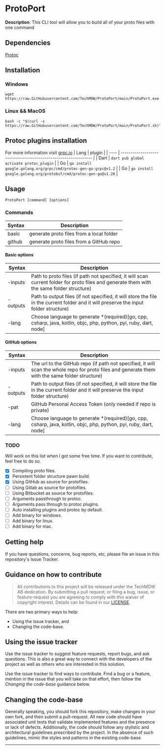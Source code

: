 # ProtoPort

**Description**: This CLI tool will allow you to build all of your proto files with one command

## Dependencies

[Protoc](https://developers.google.com/protocol-buffers/docs/downloads)

## Installation

### Windows

```
wget https://raw.GitHubusercontent.com/TechMDW/ProtoPort/main/ProtoPort.exe
```

### Linux && MacOS

```
bash -c "$(curl -s https://raw.GitHubusercontent.com/TechMDW/ProtoPort/main/ProtoPort.sh)"
```

## Protoc plugins installation

For more information visit [grpc.io](https://grpc.io/)
| Lang | plugin |
| ---- | --------------------------------------------------------------- |
| Dart | `dart pub global activate protoc_plugin` |
| Go | `go install google.golang.org/grpc/cmd/protoc-gen-go-grpc@v1.2` |
| Go | `go install google.golang.org/protobuf/cmd/protoc-gen-go@v1.28` |

## Usage

```
ProtoPort [command] [options]
```

### Commands

| Syntax | Description                              |
| ------ | ---------------------------------------- |
| basic  | generate proto files from a local folder |
| github | generate proto files from a GitHub repo  |

#### Basic options

| Syntax   | Description                                                                                                                               |
| -------- | ----------------------------------------------------------------------------------------------------------------------------------------- |
| -inputs  | Path to proto files (if path not specified, it will scan current folder for proto files and generate them with the same folder structure) |
| -outputs | Path to output files (if not specified, it will store the file in the current folder and it will preserve the input folder structure)     |
| -lang    | Choose language to generate \*(required)[go, cpp, csharp, java, kotlin, objc, php, python, pyi, ruby, dart, node]                         |

#### GitHub options

| Syntax   | Description                                                                                                                                      |
| -------- | ------------------------------------------------------------------------------------------------------------------------------------------------ |
| -inputs  | The url to the GitHub repo (if path not specified, it will scan the whole repo for proto files and generate them with the same folder structure) |
| -outputs | Path to output files (if not specified, it will store the file in the current folder and it will preserve the input folder structure)            |
| -pat     | GitHub Personal Access Token (only needed if repo is private)                                                                                    |
| -lang    | Choose language to generate \*(required)[go, cpp, csharp, java, kotlin, objc, php, python, pyi, ruby, dart, node]                                |

### TODO

Will work on this list when I got some free time. If you want to contribute, feel free to do so.

- [x] Compiling proto files.
- [x] Persistent folder structure pawn build.
- [x] Using GitHub as source for protofiles.
- [ ] Using Gitlab as source for protofiles.
- [ ] Using Bitbucket as source for protofiles.
- [ ] Arguments passthrough to protoc.
- [ ] Arguments pass through to protoc plugins.
- [ ] Auto installing plugins and protoc by default.
- [ ] Add binary for windows.
- [ ] Add binary for linux.
- [ ] Add binary for mac.

## Getting help

If you have questions, concerns, bug reports, etc, please file an issue in this repository's Issue Tracker.

## Guidance on how to contribute

> All contributions to this project will be released under the TechMDW AB
> dedication. By submitting a pull request, or filing a bug, issue, or
> feature-request you are agreeing to comply with this waiver of copyright interest.
> Details can be found in our [LICENSE](LICENSE).

There are two primary ways to help:

- Using the issue tracker, and
- Changing the code-base.

## Using the issue tracker

Use the issue tracker to suggest feature requests, report bugs, and ask questions.
This is also a great way to connect with the developers of the project as well
as others who are interested in this solution.

Use the issue tracker to find ways to contribute. Find a bug or a feature, mention in
the issue that you will take on that effort, then follow the _Changing the code-base_
guidance below.

## Changing the code-base

Generally speaking, you should fork this repository, make changes in your
own fork, and then submit a pull-request. All new code should have associated unit
tests that validate implemented features and the presence or lack of defects.
Additionally, the code should follow any stylistic and architectural guidelines
prescribed by the project. In the absence of such guidelines, mimic the styles
and patterns in the existing code-base.

---
